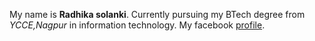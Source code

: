 My name is **Radhika solanki**.
Currently pursuing my BTech degree from *YCCE,Nagpur* in information technology.
My facebook [profile](https://www.facebook.com/radhika.solanki.313924/).
